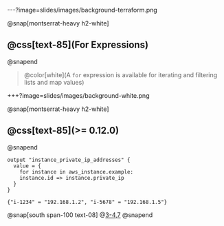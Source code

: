 ---?image=slides/images/background-terraform.png

@snap[montserrat-heavy h2-white]
## @css[text-85](For Expressions)
@snapend

> @color[white](A `for` expression is available for iterating and filtering lists and map values)

+++?image=slides/images/background-white.png

@snap[montserrat-heavy h2-white]
## @css[text-85](>= 0.12.0)
@snapend


```
output "instance_private_ip_addresses" {
  value = {
    for instance in aws_instance.example:
    instance.id => instance.private_ip
  }
}
```

```
{"i-1234" = "192.168.1.2", "i-5678" = "192.168.1.5"}
```

@snap[south span-100 text-08]
@[3-4,7](string)
@snapend